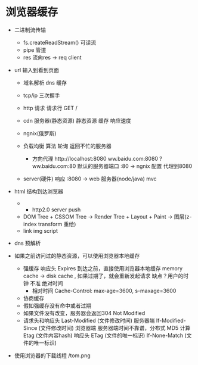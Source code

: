 # 浏览器缓存

- 二进制流传输
  - fs.createReadStream() 可读流
  - pipe 管道
  - res 流向res -> req client
  
- url 输入到看到页面
  - 域名解析
    dns 缓存
  - tcp/ip
    三次握手
  - http 请求
    请求行 GET / 
  - cdn 服务器(静态资源)
    静态资源 缓存
    响应速度
  - ngnix(俄罗斯) 
  - 负载均衡
    算法 轮询 返回不忙的服务器

    - 方向代理
      http://localhost:8080
      ww.baidu.com:8080 ? 
      ww.baidu.com:80 默认的服务器端口
      :80 -> ngnix 配置 代理到8080
  - server(硬件) 响应
   :8080 -> web 服务器(node/java)
   mvc 
- html 结构到达浏览器
  - - http2.0 server push
  - DOM Tree + CSSOM Tree -> Render Tree + Layout + Paint -> 图层(z-index transform 重绘)
  - link img script
- dns 预解析
- 如果之前访问过的静态资源，可以使用浏览器本地缓存
  - 强缓存
    响应头 Expires 到达之前，直接使用浏览器本地缓存
    memory cache -> disk cache , 如果过期了，就会重新发起请求
    缺点？用户的时钟 不准 绝对时间
    - 相对时间 
    Cache-Control: max-age=3600, s-maxage=3600
   - 协商缓存
    - 假如强缓存没有命中或者过期
    - 如果文件没有改变，服务器会返回304 Not Modified 
    - 请求头和响应头
      Last-Modified (文件修改时间) 服务器端
      If-Modified-Since (文件修改时间) 浏览器端
      服务器端时间不靠谱，分布式 
      MD5 计算 
      Etag (文件内容hash) 响应头
      ETag (文件的唯一标识) 
      If-None-Match (文件的唯一标识) 
- 使用浏览器的下载线程 /tom.png
